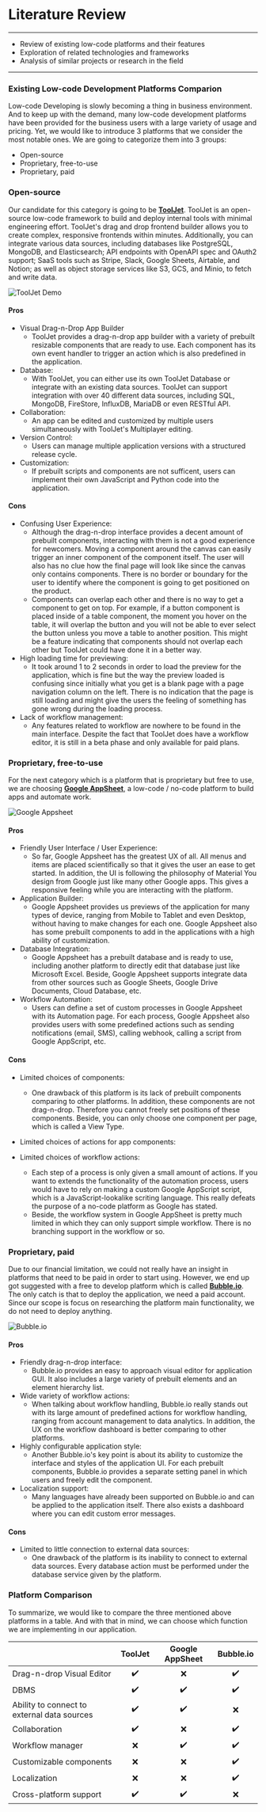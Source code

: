# Literature Review

***

- Review of existing low-code platforms and their features
- Exploration of related technologies and frameworks
- Analysis of similar projects or research in the field

***

### Existing Low-code Development Platforms Comparion
Low-code Developing is slowly becoming a thing in business environment. And to keep up with the demand, many low-code development platforms have been provided for the business users with a large variety of usage and pricing. Yet, we would like to introduce 3 platforms that we consider the most notable ones. We are going to categorize them into 3 groups:
- Open-source
- Proprietary, free-to-use
- Proprietary, paid

### Open-source
Our candidate for this category is going to be **[ToolJet](https://github.com/ToolJet/ToolJet)**. ToolJet is an open-source low-code framework to build and deploy internal tools with minimal engineering effort. ToolJet's drag and drop frontend builder allows you to create complex, responsive frontends within minutes. Additionally, you can integrate various data sources, including databases like PostgreSQL, MongoDB, and Elasticsearch; API endpoints with OpenAPI spec and OAuth2 support; SaaS tools such as Stripe, Slack, Google Sheets, Airtable, and Notion; as well as object storage services like S3, GCS, and Minio, to fetch and write data.

![ToolJet Demo](/images/tooljet.png)

#### Pros
- Visual Drag-n-Drop App Builder
  - ToolJet provides a drag-n-drop app builder with a variety of prebuilt resizable components that are ready to use. Each component has its own event handler to trigger an action which is also predefined in the application.
- Database:
  - With ToolJet, you can either use its own ToolJet Database or integrate with an existing data sources. ToolJet can support integration with over 40 different data sources, including SQL, MongoDB, FireStore, InfluxDB, MariaDB or even RESTful API.
- Collaboration:
  - An app can be edited and customized by multiple users simultaneously with ToolJet's Multiplayer editing.
- Version Control:
  - Users can manage multiple application versions with a structured release cycle.
- Customization:
  - If prebuilt scripts and components are not sufficent, users can implement their own JavaScript and Python code into the application.
#### Cons
- Confusing User Experience:
  - Although the drag-n-drop interface provides a decent amount of prebuilt components, interacting with them is not a good experience for newcomers. Moving a component around the canvas can easily trigger an inner component of the component itself. The user will also has no clue how the final page will look like since the canvas only contains components. There is no border or boundary for the user to identify where the component is going to get positioned on the product.
  - Components can overlap each other and there is no way to get a component to get on top. For example, if a button component is placed inside of a table component, the moment you hover on the table, it will overlap the button and you will not be able to ever select the button unless you move a table to another position. This might be a feature indicating that components should not overlap each other but ToolJet could have done it in a better way.
- High loading time for previewing:
  - It took around 1 to 2 seconds in order to load the preview for the application, which is fine but the way the preview loaded is confusing since initially what you get is a blank page with a page navigation column on the left. There is no indication that the page is still loading and might give the users the feeling of something has gone wrong during the loading process.
- Lack of workflow management:
  - Any features related to workflow are nowhere to be found in the main interface. Despite the fact that ToolJet does have a workflow editor, it is still in a beta phase and only available for paid plans.

### Proprietary, free-to-use
For the next category which is a platform that is proprietary but free to use, we are choosing **[Google AppSheet](https://about.appsheet.com/home/)**, a low-code / no-code platform to build apps and automate work.

![Google Appsheet](/images/appsheet.png)

#### Pros
- Friendly User Interface / User Experience:
  - So far, Google Appsheet has the greatest UX of all. All menus and items are placed scientifically so that it gives the user an ease to get started. In addition, the UI is following the philosophy of Material You design from Google just like many other Google apps. This gives a responsive feeling while you are interacting with the platform.
- Application Builder:
  - Google Appsheet provides us previews of the application for many types of device, ranging from Mobile to Tablet and even Desktop, without having to make changes for each one. Google Appsheet also has some prebuilt components to add in the applications with a high ability of customization.
- Database Integration:
  - Google Appsheet has a prebuilt database and is ready to use, including another platform to directly edit that database just like Microsoft Excel. Beside, Google Appsheet supports integrate data from other sources such as Google Sheets, Google Drive Documents, Cloud Database, etc.
- Workflow Automation:
  - Users can define a set of custom processes in Google Appsheet with its Automation page. For each process, Google Appsheet also provides users with some predefined actions such as sending notifications (email, SMS), calling webhook, calling a script from Google AppScript, etc.

#### Cons
- Limited choices of components:
  - One drawback of this platform is its lack of prebuilt components comparing to other platforms. In addition, these components are not drag-n-drop. Therefore you cannot freely set positions of these components. Beside, you can only choose one component per page, which is called a View Type.
- Limited choices of actions for app components:

- Limited choices of workflow actions:
  - Each step of a process is only given a small amount of actions. If you want to extends the functionality of the automation process, users would have to rely on making a custom Google AppScript script, which is a JavaScript-lookalike scriting language. This really defeats the purpose of a no-code platform as Google has stated.
  - Beside, the workflow system in Google AppSheet is pretty much limited in which they can only support simple workflow. There is no branching support in the workflow or so.

### Proprietary, paid
Due to our financial limitation, we could not really have an insight in platforms that need to be paid in order to start using. However, we end up got suggested with a free to develop platform which is called **[Bubble.io](https://bubble.io/)**. The only catch is that to deploy the application, we need a paid account. Since our scope is focus on researching the platform main functionality, we do not need to deploy anything.

![Bubble.io](/images/bubbleio.png)

#### Pros
- Friendly drag-n-drop interface:
  - Bubble.io provides an easy to approach visual editor for application GUI. It also includes a large variety of prebuilt elements and an element hierarchy list. 
- Wide variety of workflow actions:
  - When talking about workflow handling, Bubble.io really stands out with its large amount of predefined actions for workflow handling, ranging from account management to data analytics. In addition, the UX on the workflow dashboard is better comparing to other platforms.
- Highly configurable application style:
  - Another Bubble.io's key point is about its ability to customize the interface and styles of the application UI. For each prebuilt components, Bubble.io provides a separate setting panel in which users and freely edit the component. 
- Localization support:
  - Many languages have already been supported on Bubble.io and can be applied to the application itself. There also exists a dashboard where you can edit custom error messages.
#### Cons
- Limited to little connection to external data sources:
  - One drawback of the platform is its inability to connect to external data sources. Every database action must be performed under the database service given by the platform.

### Platform Comparison
To summarize, we would like to compare the three mentioned above platforms in a table. And with that in mind, we can choose which function we are implementing in our application.

|                                             | ToolJet | Google AppSheet | Bubble.io |
| ------------------------------------------- | :-----: | :-------------: | :-------: |
| Drag-n-drop Visual Editor                   |    ✔️    |        ❌        |     ✔️     |
| DBMS                                        |    ✔️    |        ✔️        |     ✔️     |
| Ability to connect to external data sources |    ✔️    |        ✔️        |     ❌     |
| Collaboration                               |    ✔️    |        ❌        |     ✔️     |
| Workflow manager                            |    ❌    |        ✔️        |     ✔️     |
| Customizable components                     |    ❌    |        ❌        |     ✔️     |
| Localization                                |    ❌    |        ❌        |     ✔️     |
| Cross-platform support                      |    ✔️    |        ✔️        |     ❌     |